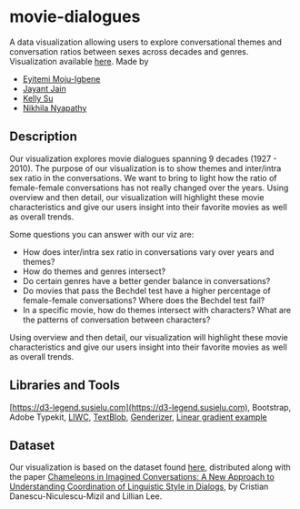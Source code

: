 # movie-dialogues
A data visualization allowing users to explore conversational themes and conversation ratios between sexes across decades and genres. Visualization available [here](https://jayantj.github.io/movie-dialogues/movie_all/).
Made by 
- [Eyitemi Moju-Igbene](https://github.com/emojuigbene)
- [Jayant Jain](https://github.com/jayantj)
- [Kelly Su](https://github.com/CApopsicle)
- [Nikhila Nyapathy](https://github.com/nikhilanyapathy)


## Description
Our visualization explores movie dialogues spanning 9 decades (1927 - 2010). The purpose of our visualization is to show themes and inter/intra sex ratio in the conversations. We want to bring to light how the ratio of female-female conversations has not really changed over the years. Using overview and then detail, our visualization will highlight these movie characteristics and give our users insight into their favorite movies as well as overall trends.

Some questions you can answer with our viz are:

- How does inter/intra sex ratio in conversations vary over years and themes?
- How do themes and genres intersect?
- Do certain genres have a better gender balance in conversations?
- Do movies that pass the Bechdel test have a higher percentage of female-female conversations? Where does the Bechdel test fail?
- In a specific movie, how do themes intersect with characters? What are the patterns of conversation between characters?

Using overview and then detail, our visualization will highlight these movie characteristics and give our users insight into their favorite movies as well as overall trends.

## Libraries and Tools
[https://d3-legend.susielu.com](https://d3-legend.susielu.com), Bootstrap, Adobe Typekit, [LIWC](https://d3-legend.susielu.com), [TextBlob](https://d3-legend.susielu.com), [Genderizer](https://github.com/muatik/genderizer), [Linear gradient example](https://github.com/muatik/genderizer)

## Dataset
Our visualization is based on the dataset found [here](https://www.cs.cornell.edu/~cristian/Cornell_Movie-Dialogs_Corpus.html), distributed along with the paper [Chameleons in Imagined Conversations: A New Approach to Understanding Coordination of Linguistic Style in Dialogs](https://www.cs.cornell.edu/~cristian/Chameleons_in_imagined_conversations.html), by Cristian Danescu-Niculescu-Mizil and Lillian Lee.
